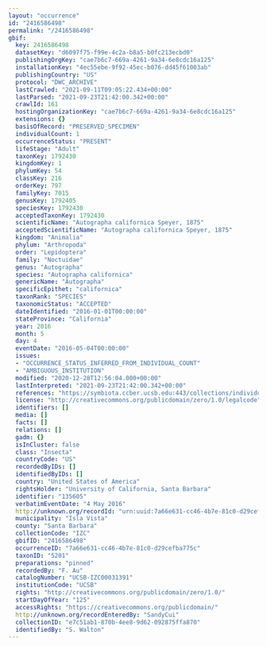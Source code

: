 ```yaml
---
layout: "occurrence"
id: "2416586498"
permalink: "/2416586498"
gbif:
  key: 2416586498
  datasetKey: "d6097f75-f99e-4c2a-b8a5-b0fc213ecbd0"
  publishingOrgKey: "cae7b6c7-669a-4261-9a34-6e8cdc16a125"
  installationKey: "4ec55ebe-9f92-45ec-b076-dd45f61003ab"
  publishingCountry: "US"
  protocol: "DWC_ARCHIVE"
  lastCrawled: "2021-09-11T09:05:22.434+00:00"
  lastParsed: "2021-09-23T21:42:00.342+00:00"
  crawlId: 161
  hostingOrganizationKey: "cae7b6c7-669a-4261-9a34-6e8cdc16a125"
  extensions: {}
  basisOfRecord: "PRESERVED_SPECIMEN"
  individualCount: 1
  occurrenceStatus: "PRESENT"
  lifeStage: "Adult"
  taxonKey: 1792430
  kingdomKey: 1
  phylumKey: 54
  classKey: 216
  orderKey: 797
  familyKey: 7015
  genusKey: 1792405
  speciesKey: 1792430
  acceptedTaxonKey: 1792430
  scientificName: "Autographa californica Speyer, 1875"
  acceptedScientificName: "Autographa californica Speyer, 1875"
  kingdom: "Animalia"
  phylum: "Arthropoda"
  order: "Lepidoptera"
  family: "Noctuidae"
  genus: "Autographa"
  species: "Autographa californica"
  genericName: "Autographa"
  specificEpithet: "californica"
  taxonRank: "SPECIES"
  taxonomicStatus: "ACCEPTED"
  dateIdentified: "2016-01-01T00:00:00"
  stateProvince: "California"
  year: 2016
  month: 5
  day: 4
  eventDate: "2016-05-04T00:00:00"
  issues:
  - "OCCURRENCE_STATUS_INFERRED_FROM_INDIVIDUAL_COUNT"
  - "AMBIGUOUS_INSTITUTION"
  modified: "2020-12-28T12:56:04.000+00:00"
  lastInterpreted: "2021-09-23T21:42:00.342+00:00"
  references: "https://symbiota.ccber.ucsb.edu:443/collections/individual/index.php?occid=135605"
  license: "http://creativecommons.org/publicdomain/zero/1.0/legalcode"
  identifiers: []
  media: []
  facts: []
  relations: []
  gadm: {}
  isInCluster: false
  class: "Insecta"
  countryCode: "US"
  recordedByIDs: []
  identifiedByIDs: []
  country: "United States of America"
  rightsHolder: "University of California, Santa Barbara"
  identifier: "135605"
  verbatimEventDate: "4 May 2016"
  http://unknown.org/recordId: "urn:uuid:7a66e631-cc46-4b7e-81c0-d29cefba775c"
  municipality: "Isla Vista"
  county: "Santa Barbara"
  collectionCode: "IZC"
  gbifID: "2416586498"
  occurrenceID: "7a66e631-cc46-4b7e-81c0-d29cefba775c"
  taxonID: "5201"
  preparations: "pinned"
  recordedBy: "F. Au"
  catalogNumber: "UCSB-IZC00031391"
  institutionCode: "UCSB"
  rights: "http://creativecommons.org/publicdomain/zero/1.0/"
  startDayOfYear: "125"
  accessRights: "https://creativecommons.org/publicdomain/"
  http://unknown.org/recordEnteredBy: "SandyCui"
  collectionID: "e7c51ab1-870b-4ee8-9d62-092875ffa870"
  identifiedBy: "S. Walton"
---
```

